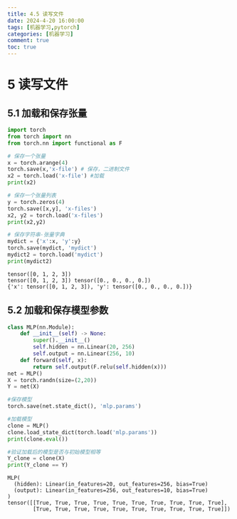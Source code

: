 ```yaml
---
title: 4.5 读写文件
date: 2024-4-20 16:00:00
tags: [机器学习,pytorch]
categories: [机器学习]
comment: true
toc: true
---
```

#  
<!--more-->
# 5 读写文件
## 5.1 加载和保存张量



```python
import torch
from torch import nn
from torch.nn import functional as F

# 保存一个张量
x = torch.arange(4)
torch.save(x,'x-file') # 保存，二进制文件
x2 = torch.load('x-file') #加载
print(x2)

# 保存一个张量列表
y = torch.zeros(4)
torch.save([x,y], 'x-files')
x2, y2 = torch.load('x-files')
print(x2,y2)

# 保存字符串-张量字典
mydict = {'x':x, 'y':y}
torch.save(mydict, 'mydict')
mydict2 = torch.load('mydict')
print(mydict2)
```

    tensor([0, 1, 2, 3])
    tensor([0, 1, 2, 3]) tensor([0., 0., 0., 0.])
    {'x': tensor([0, 1, 2, 3]), 'y': tensor([0., 0., 0., 0.])}
    

## 5.2 加载和保存模型参数


```python
class MLP(nn.Module):
    def __init__(self) -> None:
        super().__init__()
        self.hidden = nn.Linear(20, 256)
        self.output = nn.Linear(256, 10)
    def forward(self, x):
        return self.output(F.relu(self.hidden(x)))
net = MLP()
X = torch.randn(size=(2,20))
Y = net(X)

#保存模型
torch.save(net.state_dict(), 'mlp.params')

#加载模型
clone = MLP()
clone.load_state_dict(torch.load('mlp.params'))
print(clone.eval())

#验证加载后的模型是否与初始模型相等
Y_clone = clone(X)
print(Y_clone == Y)
```

    MLP(
      (hidden): Linear(in_features=20, out_features=256, bias=True)
      (output): Linear(in_features=256, out_features=10, bias=True)
    )
    tensor([[True, True, True, True, True, True, True, True, True, True],
            [True, True, True, True, True, True, True, True, True, True]])
    
